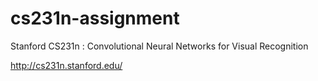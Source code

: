 # cs231n-assignment

Stanford CS231n : Convolutional Neural Networks for Visual Recognition

http://cs231n.stanford.edu/


